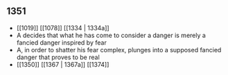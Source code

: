 ## 1351
- [[1019]] [[1078]] [[1334 | 1334a]] 
- A decides that what he has come to consider a danger is merely a fancied danger inspired by fear
- A, in order to shatter his fear complex, plunges into a supposed fancied danger that proves to be real
- [[1350]] [[1367 | 1367a]] [[1374]] 

